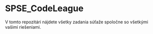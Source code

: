 # SPSE_CodeLeague

V tomto repozitári nájdete všetky zadania súťaže spoločne so všetkými vašimi riešeniami.

